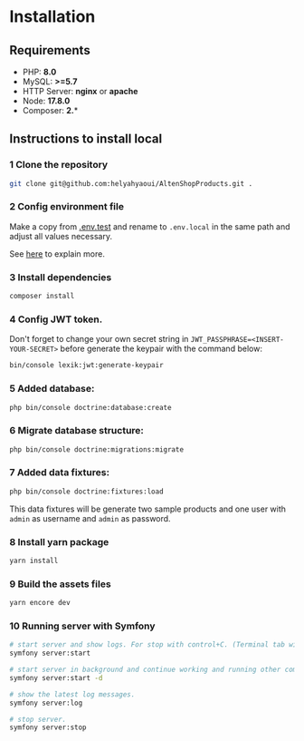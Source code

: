 # Installation

## Requirements

- PHP: **8.0**
- MySQL: **>=5.7**
- HTTP Server: **nginx** or **apache**
- Node: **17.8.0**
- Composer: **2.***

## Instructions to install local

### 1 Clone the repository

```bash
git clone git@github.com:helyahyaoui/AltenShopProducts.git .
```

### 2 Config environment file

Make a copy from [.env.test](../.env.test) and rename to `.env.local` in the same path and adjust all values necessary.

See [here](https://symfony.com/blog/new-in-symfony-4-2-define-env-vars-per-environment) to explain more.

### 3 Install dependencies

```bash
composer install
```

### 4 Config JWT token.

Don't forget to change your own secret string in `JWT_PASSPHRASE=<INSERT-YOUR-SECRET>` before generate the keypair with the command below:

```bash
bin/console lexik:jwt:generate-keypair
```

### 5 Added database:
```bash
php bin/console doctrine:database:create
```

### 6 Migrate database structure:
```bash
php bin/console doctrine:migrations:migrate
```

### 7 Added data fixtures:
```bash
php bin/console doctrine:fixtures:load
```

This data fixtures will be generate two sample products and one user with `admin` as username and `admin` as password.  

### 8 Install yarn package

```bash
yarn install
```

### 9 Build the assets files
```bash
yarn encore dev
```

### 10 Running server with Symfony

```bash
# start server and show logs. For stop with control+C. (Terminal tab will be unavaible).
symfony server:start
```

```bash
# start server in background and continue working and running other comands
symfony server:start -d
```

```bash
# show the latest log messages.
symfony server:log
```

```bash
# stop server.
symfony server:stop
```

